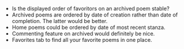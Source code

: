 * Is the displayed order of favoritors on an archived poem stable?
* Archived poems are ordered by date of creation rather than date of completion. The latter would be better. 
* Home poems could be ordered by date of most recent stanza.
* Commenting feature on archived would definitely be nice.
* Favorites tab to find all your favorite poems in one place.
